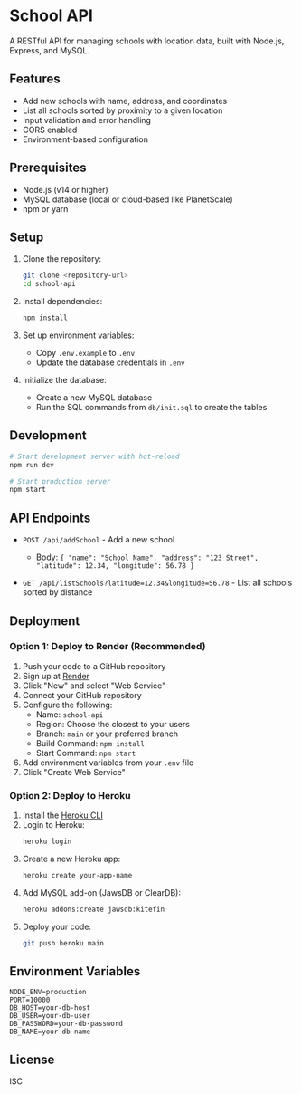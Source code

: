 # School API

A RESTful API for managing schools with location data, built with Node.js, Express, and MySQL.

## Features

- Add new schools with name, address, and coordinates
- List all schools sorted by proximity to a given location
- Input validation and error handling
- CORS enabled
- Environment-based configuration

## Prerequisites

- Node.js (v14 or higher)
- MySQL database (local or cloud-based like PlanetScale)
- npm or yarn

## Setup

1. Clone the repository:
   ```bash
   git clone <repository-url>
   cd school-api
   ```

2. Install dependencies:
   ```bash
   npm install
   ```

3. Set up environment variables:
   - Copy `.env.example` to `.env`
   - Update the database credentials in `.env`

4. Initialize the database:
   - Create a new MySQL database
   - Run the SQL commands from `db/init.sql` to create the tables

## Development

```bash
# Start development server with hot-reload
npm run dev

# Start production server
npm start
```

## API Endpoints

- `POST /api/addSchool` - Add a new school
  - Body: `{ "name": "School Name", "address": "123 Street", "latitude": 12.34, "longitude": 56.78 }`

- `GET /api/listSchools?latitude=12.34&longitude=56.78` - List all schools sorted by distance

## Deployment

### Option 1: Deploy to Render (Recommended)

1. Push your code to a GitHub repository
2. Sign up at [Render](https://render.com/)
3. Click "New" and select "Web Service"
4. Connect your GitHub repository
5. Configure the following:
   - Name: `school-api`
   - Region: Choose the closest to your users
   - Branch: `main` or your preferred branch
   - Build Command: `npm install`
   - Start Command: `npm start`
6. Add environment variables from your `.env` file
7. Click "Create Web Service"

### Option 2: Deploy to Heroku

1. Install the [Heroku CLI](https://devcenter.heroku.com/articles/heroku-cli)
2. Login to Heroku:
   ```bash
   heroku login
   ```
3. Create a new Heroku app:
   ```bash
   heroku create your-app-name
   ```
4. Add MySQL add-on (JawsDB or ClearDB):
   ```bash
   heroku addons:create jawsdb:kitefin
   ```
5. Deploy your code:
   ```bash
   git push heroku main
   ```

## Environment Variables

```
NODE_ENV=production
PORT=10000
DB_HOST=your-db-host
DB_USER=your-db-user
DB_PASSWORD=your-db-password
DB_NAME=your-db-name
```

## License

ISC
